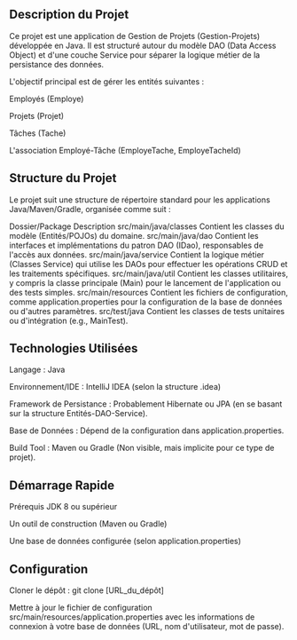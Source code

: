 
## Description du Projet
Ce projet est une application de Gestion de Projets (Gestion-Projets) développée en Java. Il est structuré autour du modèle DAO (Data Access Object) et d'une couche Service pour séparer la logique métier de la persistance des données.

L'objectif principal est de gérer les entités suivantes :

Employés (Employe)

Projets (Projet)

Tâches (Tache)

L'association Employé-Tâche (EmployeTache, EmployeTacheId)

## Structure du Projet
Le projet suit une structure de répertoire standard pour les applications Java/Maven/Gradle, organisée comme suit :

Dossier/Package	Description
src/main/java/classes	Contient les classes du modèle (Entités/POJOs) du domaine.
src/main/java/dao	Contient les interfaces et implémentations du patron DAO (IDao), responsables de l'accès aux données.
src/main/java/service	Contient la logique métier (Classes Service) qui utilise les DAOs pour effectuer les opérations CRUD et les traitements spécifiques.
src/main/java/util	Contient les classes utilitaires, y compris la classe principale (Main) pour le lancement de l'application ou des tests simples.
src/main/resources	Contient les fichiers de configuration, comme application.properties pour la configuration de la base de données ou d'autres paramètres.
src/test/java	Contient les classes de tests unitaires ou d'intégration (e.g., MainTest).
## Technologies Utilisées
Langage : Java

Environnement/IDE : IntelliJ IDEA (selon la structure .idea)

Framework de Persistance : Probablement Hibernate ou JPA (en se basant sur la structure Entités-DAO-Service).

Base de Données : Dépend de la configuration dans application.properties.

Build Tool : Maven ou Gradle (Non visible, mais implicite pour ce type de projet).

## Démarrage Rapide
Prérequis
JDK 8 ou supérieur

Un outil de construction (Maven ou Gradle)

Une base de données configurée (selon application.properties)

## Configuration
Cloner le dépôt : git clone [URL_du_dépôt]

Mettre à jour le fichier de configuration src/main/resources/application.properties avec les informations de connexion à votre base de données (URL, nom d'utilisateur, mot de passe).